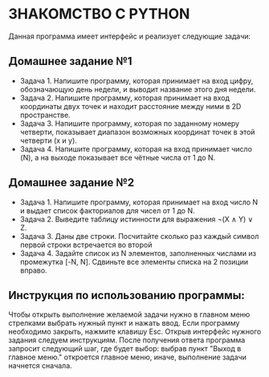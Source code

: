 # ЗНАКОМСТВО С PYTHON

Данная программа имеет интерфейс и реализует следующие задачи:

## Домашнее задание №1 

+ Задача 1. Напишите программу, которая принимает на вход цифру, обозначающую день недели, и выводит название этого дня недели.
+ Задача 2. Напишите программу, которая принимает на вход координаты двух точек и находит расстояние между ними в 2D пространстве.
+ Задача 3. Напишите программу, которая по заданному номеру четверти, показывает диапазон возможных координат точек в этой четверти (x и y).
+ Задача 4. Напишите программу, которая на вход принимает число (N), а на выходе показывает все чётные числа от 1 до N.

## Домашнее задание №2

+ Задача 1. Напишите программу, которая принимает на вход число N и выдает список факториалов для чисел от 1 до N.
+ Задача 2. Выведите таблицу истинности для выражения ¬(X ∧ Y) ∨ Z.
+ Задача 3. Даны две строки. Посчитайте сколько раз каждый символ первой строки встречается во второй
+ Задача 4. Задайте список из N элементов, заполненных числами из промежутка [-N, N]. Сдвиньте все элементы списка на 2 позиции вправо.

## Инструкция по использованию программы:
Чтобы открыть выполнение желаемой задачи нужно в главном меню стрелками выбрать нужный пункт и нажать ввод. Если программу необходимо закрыть, нажмите клавишу Esc. Открыв интерфейс нужного задания следуем инструкциям. После получения ответа программа запросит следующий шаг, где будет выбор: выбрав пункт "Выход в главное меню." откроется главное меню, иначе, выполнение задачи начнется сначала.
